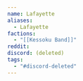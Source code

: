 ```yaml
---
name: Lafayette
aliases:
  - Lafayette
factions:
  - "[[Kessoku Band]]"
reddit: 
discord: (deleted)
tags:
  - "#discord-deleted"
---
```

